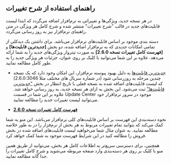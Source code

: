 ## راهنمای استفاده از شرح تغییرات

در هر نسخه جدید، ویژگی‌ها و تغییراتی به نرم‌افزار اضافه می‌گردد که ابتدا لیست قابلیت‌های جدید در قالب "شرح تغییرات" منتشر شده و شرح کامل هر ویژگی در متن راهنمای نرم‌افزار نیز به روز رسانی می‌گردد.

دسته‌ بندی موجود بر اساس قابلیت‌های نرم‌افزار می‌باشد. برای داشتن یک دیدکلی از تمامی امکانات جدیدی که به نرم‌افزار اضافه شده، دو بخش **[جدیدترین قابلیت‌ها]** و **[فهرست کامل تغییرات نسخه 2.6.0]** به صورت تیتروار ویژگی‌های جدید را به شما ارائه می‌دهد. علاوه بر این شما می‌توانید با کلیک بر روی عنوان، جزئیات هر ویژگی جدید را به طور کامل مطالعه نمایید.


- [جدیدترین قابلیت‌ها](https://github.com/1stco/PayamGostarDocs/blob/master/releasenote/2.6.0/LatestFeatures/LatestFeatures.md)
به دلیل بهبود پیوسته نرم‌افزار، این امکان وجود دارد که یک نسخه چندین مرحله به روز‌رسانی شود (در شماره سریال های مختلف مثلا 2.6.0:3046) که لیست قابلیت‌های اضافه شده به نسخه فعلی با تاریخ انتظار در بخش ["جدیدترین قابلیت‌ها"](https://github.com/1stco/PayamGostarDocs/blob/master/releasenote/2.6.0/LatestFeatures/LatestFeatures.md) ثبت می‌شود. این بخش به ازای هر نسخه جدید، به روز رسانی خواهد شد. علاوه بر این شما در قسمت Update Center موجود در سرور نرم‌افزار خود می‌توانید لیست تغییرات جدید را مطالعه نمایید.
 
- **[فهرست کامل تغییرات نسخه 2.6.0](https://github.com/1stco/PayamGostarDocs/blob/master/releasenote/2.6.0/ReleasenoteUpdateList.md)**


نحوه دسته‌بندی این فهرست بر اساس قابلیت‌های کلی نرم‌افزار می‌باشد. این منو به شما کمک می‌کند که بتوانید تمام تغییرات مربوط به هر بخش از نرم‌فزار را در به طور خلاصه مطالعه نمایید. به عنوان مثال شما می‌خواهید لیست قابلیت‌های اضافه شده در بخش فروش را مطالعه کنید در این شرایط فهرست موجود به شما کمک خواهد کرد.

همچنین، برای دسترسی سریع‌تر به اطلاعات کامل هر بخش، می‌توانید از طریق همین منو با کلیک بر روی هر دسته‌بندی وارد صفحه مربوطه می‌شوید و شرح کامل تغییرات را جدا گانه مطالعه نمایید. 

